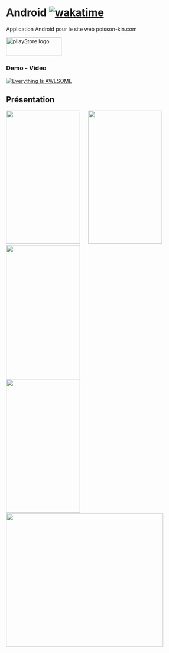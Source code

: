 # Android [![wakatime](https://wakatime.com/badge/github/josue-lubaki/FishApp-Android.svg)](https://wakatime.com/badge/github/josue-lubaki/FishApp-Android)
 Application Android pour le site web poisson-kin.com
 
 <a href="https://play.google.com/store/apps/details?id=ca.josue.fishapp"  rel="noopener noreferrer" target="_blank">
    <img src="https://images.squarespace-cdn.com/content/v1/6089653d9b3d423216d4fc70/1619912777616-MZTU900VIV41A3V2KLMQ/GooglePLay.png" 
         alt="pllayStore logo"
         width="150"
         height="50"/>
  </a>

### Demo - Video
[![Everything Is AWESOME](https://videoapi-muybridge.vimeocdn.com/animated-thumbnails/image/efe79b04-4f7e-4f85-8a40-3c9160f56473.gif?ClientID=vimeo-core-prod&Date=1641317527&Signature=729af75481adc23211acbc5163b23b02e6cf496c)](https://youtu.be/oz61vSAugws "Application PSK")
## Présentation
<img src="https://imgur.com/7jBjl6c.png" width=200 height=360 /> &emsp;
<img src="https://imgur.com/VNONXNS.png" width=200 height=360 /> &emsp;
<img src="https://imgur.com/odLaVSp.png" width=200 height=360 /> &emsp; <br>
<img src="https://imgur.com/229JRNX.png" width=200 height=360 /> &emsp;
<img src="https://imgur.com/Ipi4xht.png" width=425 height=360 /> &emsp;
